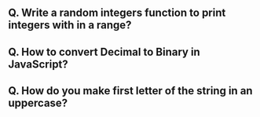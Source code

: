 ## Q. Write a random integers function to print integers with in a range?
## Q. How to convert Decimal to Binary in JavaScript?
## Q. How do you make first letter of the string in an uppercase?
